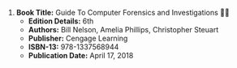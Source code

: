 1. **Book Title:** Guide To Computer Forensics and Investigations 📒🚫 
   - **Edition Details:** 6th  
   - **Authors:** Bill Nelson, Amelia Phillips, Christopher Steuart  
   - **Publisher:** Cengage Learning  
   - **ISBN-13:** 978-1337568944  
   - **Publication Date:** April 17, 2018
